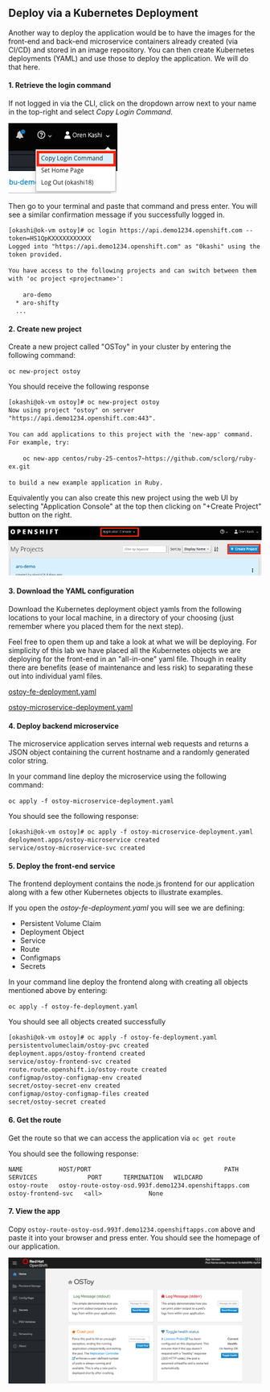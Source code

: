 ## Deploy via a Kubernetes Deployment
Another way to deploy the application would be to have the images for the front-end and back-end microservice containers already created (via CI/CD) and stored in an image repository.  You can then create Kubernetes deployments (YAML) and use those to deploy the application.  We will do that here.

#### 1. Retrieve the login command
If not logged in via the CLI, click on the dropdown arrow next to your name in the top-right and select *Copy Login Command*.

![CLI Login](/images/4-cli-login.png)

Then go to your terminal and paste that command and press enter.  You will see a similar confirmation message if you successfully logged in.

```
[okashi@ok-vm ostoy]# oc login https://api.demo1234.openshift.com --token=HS1QpKXXXXXXXXXXX
Logged into "https://api.demo1234.openshift.com" as "0kashi" using the token provided.

You have access to the following projects and can switch between them with 'oc project <projectname>':

    aro-demo
  * aro-shifty
  ...
```

#### 2. Create new project
Create a new project called "OSToy" in your cluster by entering the following command:

`oc new-project ostoy`

You should receive the following response

```
[okashi@ok-vm ostoy]# oc new-project ostoy
Now using project "ostoy" on server "https://api.demo1234.openshift.com:443".

You can add applications to this project with the 'new-app' command. For example, try:

    oc new-app centos/ruby-25-centos7~https://github.com/sclorg/ruby-ex.git

to build a new example application in Ruby.
```

Equivalently you can also create this new project using the web UI by selecting "Application Console" at the top  then clicking on "+Create Project" button on the right.

![UI Create Project](/images/4-createnewproj.png)

#### 3. Download the YAML configuration
Download the Kubernetes deployment object yamls from the following locations to your local machine, in a directory of your choosing (just remember where you placed them for the next step).

Feel free to open them up and take a look at what we will be deploying. For simplicity of this lab we have placed all the Kubernetes objects we are deploying for the front-end in an "all-in-one" yaml file.  Though in reality there are benefits (ease of maintenance and less risk) to separating these out into individual yaml files.

[ostoy-fe-deployment.yaml](/yaml/ostoy-fe-deployment.yaml)

[ostoy-microservice-deployment.yaml](/yaml/ostoy-microservice-deployment.yaml)

#### 4. Deploy backend microservice
The microservice application serves internal web requests and returns a JSON object containing the current hostname and a randomly generated color string.

In your command line deploy the microservice using the following command:

`oc apply -f ostoy-microservice-deployment.yaml`

You should see the following response:
```
[okashi@ok-vm ostoy]# oc apply -f ostoy-microservice-deployment.yaml
deployment.apps/ostoy-microservice created
service/ostoy-microservice-svc created
```

#### 5. Deploy the front-end service
The frontend deployment contains the node.js frontend for our application along with a few other Kubernetes objects to illustrate examples.

 If you open the *ostoy-fe-deployment.yaml* you will see we are defining:

- Persistent Volume Claim
- Deployment Object
- Service
- Route
- Configmaps
- Secrets

In your command line deploy the frontend along with creating all objects mentioned above by entering:

`oc apply -f ostoy-fe-deployment.yaml`

You should see all objects created successfully

```
[okashi@ok-vm ostoy]# oc apply -f ostoy-fe-deployment.yaml
persistentvolumeclaim/ostoy-pvc created
deployment.apps/ostoy-frontend created
service/ostoy-frontend-svc created
route.route.openshift.io/ostoy-route created
configmap/ostoy-configmap-env created
secret/ostoy-secret-env created
configmap/ostoy-configmap-files created
secret/ostoy-secret created
```

#### 6. Get the route
Get the route so that we can access the application via `oc get route`

You should see the following response:

```
NAME          HOST/PORT                                     PATH      SERVICES              PORT      TERMINATION   WILDCARD
ostoy-route   ostoy-route-ostoy-osd.993f.demo1234.openshiftapps.com  ostoy-frontend-svc   <all>             None
```

#### 7. View the app
Copy `ostoy-route-ostoy-osd.993f.demo1234.openshiftapps.com` above and paste it into your browser and press enter.  You should see the homepage of our application.

![Home Page](/images/4-ostoy-homepage.png)
